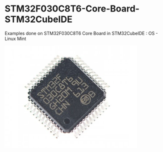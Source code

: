 # STM32F030C8T6-Core-Board-STM32CubeIDE
Examples done on STM32F030C8T6 Core Board in STM32CubeIDE : OS - Linux Mint

![](STM32F030C8T6_IC.png)

